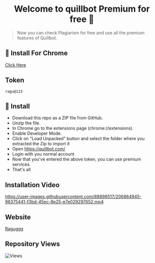 <h1 align="center">Welcome to quillbot Premium for free 👋</h1>

> Now you can check Plagiarism for free and use all the premium features of Quillbot.
## 🚀 Install For Chrome
  <a href="https://github.com/Raguggg/quillbot-premium-for-free/archive/refs/heads/main.zip" target="_blank">
    Click Here
  </a>
  
## Token
```
ragu@123
```

## 🚀 Install
<ul>
  <li> Download this repo as a ZIP file from GitHub.</li>
  <li> Unzip the file.</li>
  <li> In Chrome go to the extensions page (chrome://extensions).</li>
  <li> Enable Developer Mode.</li>
  <li> Click on "Load Unpacked" button and select the folder where you extracted the Zip to import it</li>
  <li> Open <a href='https://quillbot.com/'>https://quillbot.com/</a> </li>
  <li> Login with you normal account </li>
  <li> Now that you've entered the above token, you can use premium services.</li>
  <li>That's all</li>
</ul>

## Installation Video


https://user-images.githubusercontent.com/88898517/206864945-96375441-f3bd-45ec-8e25-e7e029297652.mp4

## Website
 <a href = "https://raguggg.github.io/" target="_blank">Raguggg</a>

## **Repository Views**

![Views](https://profile-counter.glitch.me/quillbot-premium-for-free/count.svg)
